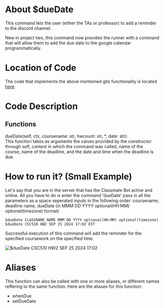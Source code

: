 # About $dueDate 
This command lets the user (either the TAs or professor) to add a reminder to the discord channel.

New in project two, this command now provides the runner with a command that will allow them to add the due date to the google calendar programmatically.

# Location of Code
The code that implements the above mentioned gits functionality is located [here](https://github.com/maddaicita/ClassMateBot-1.1/blob/main/cogs/deadline.py).

# Code Description
## Functions
dueDate(self, ctx, coursename: str, hwcount: str, *, date: str): <br>
This function takes as arguments the values provided by the constructor through self, context in which the command was called, name of the course, name of the deadline, and the date and time when the deadline is due. 

# How to run it? (Small Example)
Let's say that you are in the server that has the Classmate Bot active and online. All you have to do is 
enter the command 'dueDate' pass in all the parameters as a space seperated inputs in the following order:
coursename, deadline name, dueDate (in MMM DD YYYY optional(HH:MM) optional(timezone) format)
```
$dueDate CLASSNAME NAME MMM DD YYYY optional(HH:MM) optional(timezone)
$dueDate CSC510 HW2 SEP 25 2024 17:02 EST
```
Successful execution of this command will add the reminder for the specified coursework on the specified time.
 
![$dueDate CSC510 HW2 SEP 25 2024 17:02](https://github.com/maddaicita/ClassMateBot-1.1/blob/main/data/media/addhomework.gif?raw=true)

# Aliases

This function can also be called with one or more aliases, or different names reffering to the same function. Here are the aliases for this function:

 - whenDue 
 - setDueDate
